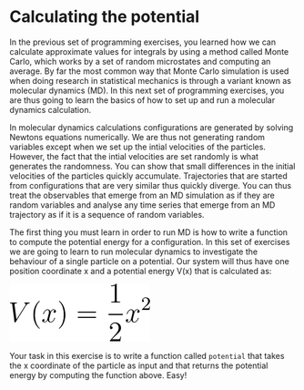 # Calculating the potential 

In the previous set of programming exercises, you learned how we can calculate approximate values for integrals by using a method called Monte Carlo, which works by a set of random microstates and computing an average.  By far the most common way that Monte Carlo simulation is used when doing research in statistical mechanics is through a variant known as molecular dynamics (MD).  In this next set of programming exercises, you are thus going to learn the basics of how to set up and run a molecular dynamics calculation. 

In molecular dynamics calculations configurations are generated by solving Newtons equations numerically.  We are thus not generating random variables except when we set up the intial velocities of the particles.  However, the fact that the intial velocities are set randomly is what generates the randomness.  You can show that small differences in the initial velocities of the particles quickly accumulate.  Trajectories that are started from configurations that are very similar thus quickly diverge.  You can thus treat the observables that emerge from an MD simulation as if they are random variables and analyse any time series that emerge from an MD trajectory as if it is a sequence of random variables.

The first thing you must learn in order to run MD is how to write a function to compute the potential energy for a configuration.  In this set of exercises we are going to learn to run molecular dynamics to investigate the behaviour of a single particle on a potential.  Our system will thus have one position coordinate x and a potential energy V(x) that is calculated as:

![](eq1.png)

Your task in this exercise is to write a function called `potential` that takes the x coordinate of the particle as input and that returns the potential energy by computing the function above.  Easy! 
